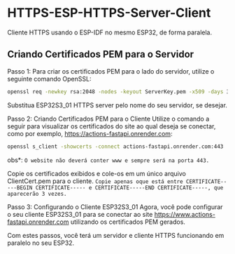 # HTTPS-ESP-HTTPS-Server-Client

Cliente HTTPS usando o ESP-IDF no mesmo ESP32, de forma paralela.

## Criando Certificados PEM para o Servidor

Passo 1: Para criar os certificados PEM para o lado do servidor, utilize o seguinte comando OpenSSL:

```bash
openssl req -newkey rsa:2048 -nodes -keyout ServerKey.pem -x509 -days 3650 -out ServerCert.pem -subj "/CN=ESP32S3_01_HTTPS"
```

Substitua ESP32S3_01 HTTPS server pelo nome do seu servidor, se desejar.

Passo 2: Criando Certificados PEM para o Cliente
Utilize o comando a seguir para visualizar os certificados do site ao qual deseja se conectar, como por exemplo, https://actions-fastapi.onrender.com:

```bash
openssl s_client -showcerts -connect actions-fastapi.onrender.com:443
```

obs\*: `O website não deverá conter www e sempre será na porta 443.`

Copie os certificados exibidos e cole-os em um único arquivo ClientCert.pem para o cliente.
`Copie apenas oque está entre CERTIFICATE-----BEGIN CERTIFICATE----- e CERTIFICATE-----END CERTIFICATE-----, que aparecerão 3 vezes.`

Passo 3: Configurando o Cliente ESP32S3_01
Agora, você pode configurar o seu cliente ESP32S3_01 para se conectar ao site https://www.actions-fastapi.onrender.com utilizando os certificados PEM gerados.

Com estes passos, você terá um servidor e cliente HTTPS funcionando em paralelo no seu ESP32.
